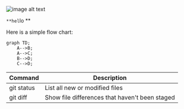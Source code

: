![image alt text](https://assets.digitalocean.com/public/mascot.png "image caption")

`**hel`lo **

Here is a simple flow chart:

```mermaid
graph TD;
    A-->B;
    A-->C;
    B-->D;
    C-->D;
```
| Command | Description |
| --- | --- |
| git status | List all new or modified files |
| git diff | Show file differences that haven't been staged |
